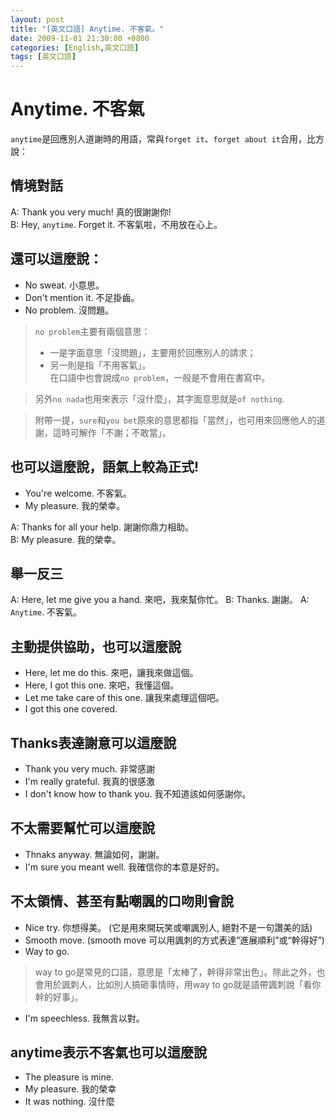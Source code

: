 ```yaml
---
layout: post
title: "[英文口語] Anytime. 不客氣。"
date: 2009-11-01 21:30:00 +0800
categories: [English,英文口語]
tags: [英文口語]
---
```


# Anytime. 不客氣

`anytime`是回應別人道謝時的用語，常與`forget it`、`forget about it`合用，比方說：       

## 情境對話

A: Thank you very much! 真的很謝謝你!   
B: Hey, `anytime`. Forget it. 不客氣啦，不用放在心上。    

## 還可以這麼說：

- No sweat. 小意思。
- Don't mention it. 不足掛齒。
- No problem. 沒問題。

> `no problem`主要有兩個意思：      
> - 一是字面意思「沒問題」，主要用於回應別人的請求；
> - 另一則是指「不用客氣」。        
> 在口語中也會說成`no problem`，一般是不會用在書寫中。      

> 另外`no nada`也用來表示「沒什麼」，其字面意思就是`of nothing`.    

> 附帶一提，`sure`和`you bet`原來的意思都指「當然」，也可用來回應他人的道謝，這時可解作「不謝；不敢當」。       


## 也可以這麼說，語氣上較為正式!

- You're welcome. 不客氣。
- My pleasure. 我的榮幸。

A: Thanks for all your help. 謝謝你鼎力相助。   
B: My pleasure. 我的榮幸。

## 舉一反三

A: Here, let me give you a hand. 來吧，我來幫你忙。
B: Thanks. 謝謝。
A: `Anytime`. 不客氣。

## 主動提供協助，也可以這麼說

- Here, let me do this. 來吧，讓我來做這個。
- Here, I got this one. 來吧，我懂這個。
- Let me take care of this one. 讓我來處理這個吧。
- I got this one covered.

## Thanks表達謝意可以這麼說

- Thank you very much. 非常感謝
- I'm really grateful. 我真的很感激
- I don't know how to thank you. 我不知道該如何感謝你。

## 不太需要幫忙可以這麼說

- Thnaks anyway. 無論如何，謝謝。
- I'm sure you meant well. 我確信你的本意是好的。

## 不太領情、甚至有點嘲諷的口吻則會說

- Nice try. 你想得美。 (它是用來開玩笑或嘲諷別人, 絕對不是一句讚美的話)
- Smooth move. (smooth move 可以用諷刺的方式表達“進展順利”或“幹得好”)
- Way to go. 

> way to go是常見的口語，意思是「太棒了，幹得非常出色」。除此之外，也會用於諷刺人，比如別人搞砸事情時，用way to go就是語帶諷刺說「看你幹的好事」。

- I'm speechless. 我無言以對。

## anytime表示不客氣也可以這麼說

- The pleasure is mine.
- My pleasure. 我的榮幸
- It was nothing. 沒什麼